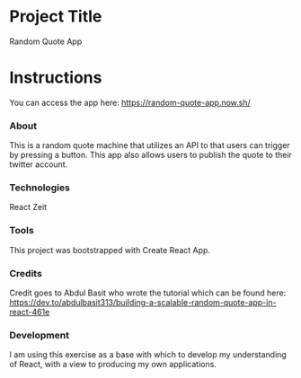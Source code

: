 # Project Title
Random Quote App

# Instructions
You can access the app here: https://random-quote-app.now.sh/

### About
This is a random quote machine that utilizes an API to that users can trigger by pressing a button. This app also allows users to publish the quote to their twitter account.

### Technologies 
React
Zeit

### Tools
This project was bootstrapped with Create React App.


### Credits 
Credit goes to Abdul Basit who wrote the tutorial which can be found here: https://dev.to/abdulbasit313/building-a-scalable-random-quote-app-in-react-461e

### Development
I am using this exercise as a base with which to develop my understanding of React, with a view to producing my own applications.


